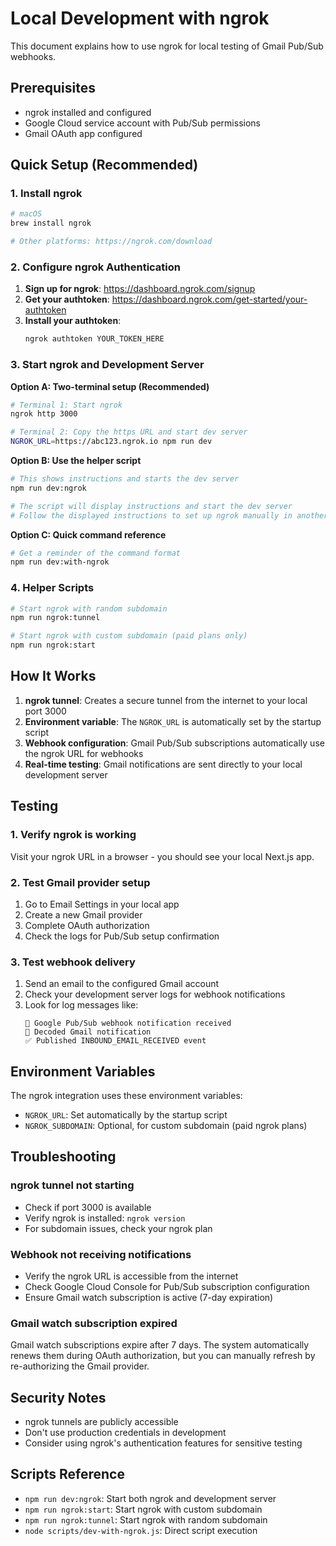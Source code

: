 # Local Development with ngrok

This document explains how to use ngrok for local testing of Gmail Pub/Sub webhooks.

## Prerequisites

- ngrok installed and configured
- Google Cloud service account with Pub/Sub permissions
- Gmail OAuth app configured

## Quick Setup (Recommended)

### 1. Install ngrok

```bash
# macOS
brew install ngrok

# Other platforms: https://ngrok.com/download
```

### 2. Configure ngrok Authentication

1. **Sign up for ngrok**: https://dashboard.ngrok.com/signup
2. **Get your authtoken**: https://dashboard.ngrok.com/get-started/your-authtoken
3. **Install your authtoken**:
   ```bash
   ngrok authtoken YOUR_TOKEN_HERE
   ```

### 3. Start ngrok and Development Server

**Option A: Two-terminal setup (Recommended)**
```bash
# Terminal 1: Start ngrok
ngrok http 3000

# Terminal 2: Copy the https URL and start dev server  
NGROK_URL=https://abc123.ngrok.io npm run dev
```

**Option B: Use the helper script**
```bash
# This shows instructions and starts the dev server
npm run dev:ngrok

# The script will display instructions and start the dev server
# Follow the displayed instructions to set up ngrok manually in another terminal
```

**Option C: Quick command reference**
```bash
# Get a reminder of the command format
npm run dev:with-ngrok
```

### 4. Helper Scripts

```bash
# Start ngrok with random subdomain
npm run ngrok:tunnel

# Start ngrok with custom subdomain (paid plans only)
npm run ngrok:start
```

## How It Works

1. **ngrok tunnel**: Creates a secure tunnel from the internet to your local port 3000
2. **Environment variable**: The `NGROK_URL` is automatically set by the startup script
3. **Webhook configuration**: Gmail Pub/Sub subscriptions automatically use the ngrok URL for webhooks
4. **Real-time testing**: Gmail notifications are sent directly to your local development server

## Testing

### 1. Verify ngrok is working

Visit your ngrok URL in a browser - you should see your local Next.js app.

### 2. Test Gmail provider setup

1. Go to Email Settings in your local app
2. Create a new Gmail provider
3. Complete OAuth authorization
4. Check the logs for Pub/Sub setup confirmation

### 3. Test webhook delivery

1. Send an email to the configured Gmail account
2. Check your development server logs for webhook notifications
3. Look for log messages like:
   ```
   🔔 Google Pub/Sub webhook notification received
   📧 Decoded Gmail notification
   ✅ Published INBOUND_EMAIL_RECEIVED event
   ```

## Environment Variables

The ngrok integration uses these environment variables:

- `NGROK_URL`: Set automatically by the startup script
- `NGROK_SUBDOMAIN`: Optional, for custom subdomain (paid ngrok plans)

## Troubleshooting

### ngrok tunnel not starting

- Check if port 3000 is available
- Verify ngrok is installed: `ngrok version`
- For subdomain issues, check your ngrok plan

### Webhook not receiving notifications

- Verify the ngrok URL is accessible from the internet
- Check Google Cloud Console for Pub/Sub subscription configuration
- Ensure Gmail watch subscription is active (7-day expiration)

### Gmail watch subscription expired

Gmail watch subscriptions expire after 7 days. The system automatically renews them during OAuth authorization, but you can manually refresh by re-authorizing the Gmail provider.

## Security Notes

- ngrok tunnels are publicly accessible
- Don't use production credentials in development
- Consider using ngrok's authentication features for sensitive testing

## Scripts Reference

- `npm run dev:ngrok`: Start both ngrok and development server
- `npm run ngrok:start`: Start ngrok with custom subdomain
- `npm run ngrok:tunnel`: Start ngrok with random subdomain
- `node scripts/dev-with-ngrok.js`: Direct script execution